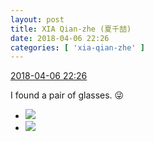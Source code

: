 ```yaml
---
layout: post
title: XIA Qian-zhe (夏千喆)
date: 2018-04-06 22:26
categories: [ 'xia-qian-zhe' ]
---
```


<div class="weibo-info">
  <a href="https://weibo.com/6505420082/GaSFXg60Z">2018-04-06 22:26</a>
</div>

I found a pair of glasses. :stuck_out_tongue_winking_eye:

<!-- more -->

<ul class="weibo-pic-list-1">
  <li class="weibo-pic">
    <a href="http://wx3.sinaimg.cn/mw690/0076g4Wmgy1fq3ayu23g4j30qo1bfdoa.jpg"><img src="http://wx3.sinaimg.cn/thumb150/0076g4Wmgy1fq3ayu23g4j30qo1bfdoa.jpg"/></a>
  </li>
  <li class="weibo-pic">
    <a href="http://wx1.sinaimg.cn/mw690/0076g4Wmgy1fq3ayrsc0aj30qo1bf7cv.jpg"><img src="http://wx1.sinaimg.cn/thumb150/0076g4Wmgy1fq3ayrsc0aj30qo1bf7cv.jpg"/></a>
  </li>
</ul>
